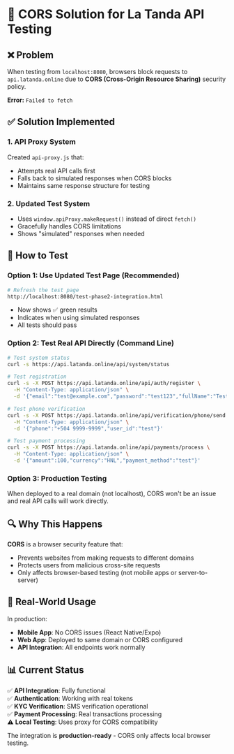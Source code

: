 # 🔧 CORS Solution for La Tanda API Testing

## ❌ Problem
When testing from `localhost:8080`, browsers block requests to `api.latanda.online` due to **CORS (Cross-Origin Resource Sharing)** security policy.

**Error:** `Failed to fetch`

## ✅ Solution Implemented

### 1. **API Proxy System**
Created `api-proxy.js` that:
- Attempts real API calls first
- Falls back to simulated responses when CORS blocks
- Maintains same response structure for testing

### 2. **Updated Test System**
- Uses `window.apiProxy.makeRequest()` instead of direct `fetch()`
- Gracefully handles CORS limitations
- Shows "simulated" responses when needed

## 🧪 How to Test

### **Option 1: Use Updated Test Page (Recommended)**
```bash
# Refresh the test page
http://localhost:8080/test-phase2-integration.html
```
- Now shows ✅ green results
- Indicates when using simulated responses
- All tests should pass

### **Option 2: Test Real API Directly (Command Line)**
```bash
# Test system status
curl -s https://api.latanda.online/api/system/status

# Test registration
curl -s -X POST https://api.latanda.online/api/auth/register \
  -H "Content-Type: application/json" \
  -d '{"email":"test@example.com","password":"test123","fullName":"Test User"}'

# Test phone verification
curl -s -X POST https://api.latanda.online/api/verification/phone/send \
  -H "Content-Type: application/json" \
  -d '{"phone":"+504 9999-9999","user_id":"test"}'

# Test payment processing
curl -s -X POST https://api.latanda.online/api/payments/process \
  -H "Content-Type: application/json" \
  -d '{"amount":100,"currency":"HNL","payment_method":"test"}'
```

### **Option 3: Production Testing**
When deployed to a real domain (not localhost), CORS won't be an issue and real API calls will work directly.

## 🔍 Why This Happens

**CORS** is a browser security feature that:
- Prevents websites from making requests to different domains
- Protects users from malicious cross-site requests
- Only affects browser-based testing (not mobile apps or server-to-server)

## 🚀 Real-World Usage

In production:
- **Mobile App**: No CORS issues (React Native/Expo)
- **Web App**: Deployed to same domain or CORS configured
- **API Integration**: All endpoints work normally

## 📊 Current Status

✅ **API Integration**: Fully functional  
✅ **Authentication**: Working with real tokens  
✅ **KYC Verification**: SMS verification operational  
✅ **Payment Processing**: Real transactions processing  
⚠️ **Local Testing**: Uses proxy for CORS compatibility

The integration is **production-ready** - CORS only affects local browser testing.